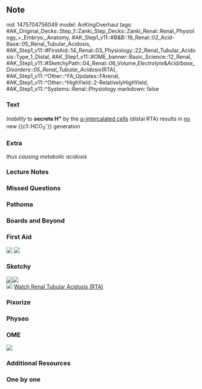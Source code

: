 ## Note
nid: 1475704756049
model: AnKingOverhaul
tags: #AK_Original_Decks::Step_1::Zanki_Step_Decks::Zanki_Renal::Renal_Physiology_+_Embryo,_Anatomy, #AK_Step1_v11::#B&B::19_Renal::02_Acid-Base::05_Renal_Tubular_Acidosis, #AK_Step1_v11::#FirstAid::14_Renal::03_Physiology::22_Renal_Tubular_Acidosis::Type_1_Distal, #AK_Step1_v11::#OME_banner::Basic_Science::12_Renal, #AK_Step1_v11::#SketchyPath::04_Renal::06_Volume,_Electrolyte_&_Acid/base_Disorders::05_Renal_Tubular_Acidosis_(RTA), #AK_Step1_v11::^Other::^FA_Updates::FArenal, #AK_Step1_v11::^Other::^HighYield::2-RelativelyHighYield, #AK_Step1_v11::^Systems::Renal::Physiology
markdown: false

### Text
<div>
  <i>Inability</i> to <b>secrete H<sup>+</sup></b> by the
  <u>α-intercalated cells</u> (distal RTA) results in <u>no</u> new
  {{c1::HCO<sub>3</sub><sup>-</sup>}} generation
</div>

### Extra
<i>thus causing metabolic acidosis</i>

### Lecture Notes


### Missed Questions


### Pathoma


### Boards and Beyond


### First Aid
<img src="tmpbIjyCS.png"> <img src="tmpvW1H7d.png">

### Sketchy
<div><img src=
"Screen%20Shot%202019-12-07%20at%202.07.27%20PM_1566160514431_1566160514431.png"><img src="Screen%20Shot%202019-12-07%20at%202.07.42%20PM_1566160514431.png"></div><img src="Screen%20Shot%202019-12-06%20at%2011.30.33%20AM.png">
<a href=
"https://dashboard.sketchy.com/study/medical/courses/medical-pathophysiology/units/medical-pathophysiology-renal/videos/medical-pathophysiology-renal-volume-electrolyte-and-acidbase-disorders-renal-tubular-acidosis-rta?utm_source=anki&utm_medium=partnership&utm_campaign=february_update&utm_content=medical">
Watch Renal Tubular Acidosis (RTA)</a>

### Pixorize


### Physeo


### OME
<div class="ome-widget">
  <a href="https://onlinemeded.org/spa/renal?ref=anki"><img src=
  "_OME_AnkiFlashcards_Topic_3.png"></a>
</div>

### Additional Resources


### One by one


